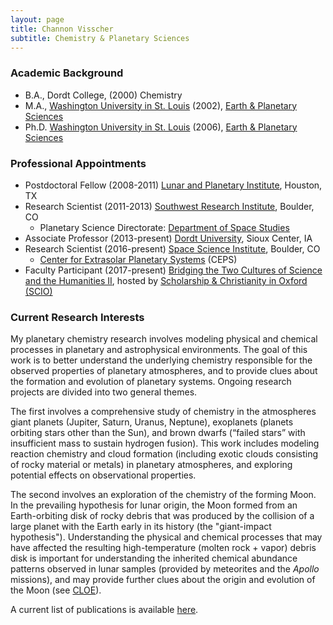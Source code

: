 ```yaml
---
layout: page
title: Channon Visscher
subtitle: Chemistry & Planetary Sciences
---
```


### Academic Background

- B.A., Dordt College, (2000) Chemistry 
- M.A., [Washington University in St. Louis](https://wustl.edu) (2002), [Earth & Planetary Sciences](https://eps.wustl.edu)
- Ph.D. [Washington University in St. Louis](https://wustl.edu) (2006), [Earth & Planetary Sciences](https://eps.wustl.edu)

### Professional Appointments

- Postdoctoral Fellow (2008-2011) [Lunar and Planetary Institute](https://www.lpi.usra.edu), Houston, TX
- Research Scientist (2011-2013) [Southwest Research Institute](http://www.boulder.swri.edu), Boulder, CO
    - Planetary Science Directorate: [Department of Space Studies](http://www.boulder.swri.edu/doss/index.html)
- Associate Professor (2013-present) [Dordt University](http://www.dordt.edu), Sioux Center, IA
- Research Scientist (2016-present) [Space Science Institute](http://www.spacescience.org), Boulder, CO
    - [Center for Extrasolar Planetary Systems](http://www.spacescience.org/research.php#ceps) (CEPS)
- Faculty Participant (2017-present) [Bridging the Two Cultures of Science and the Humanities II](http://www.scio-uk.org/bridging-two-cultures/), hosted by [Scholarship & Christianity in Oxford (SCIO)](http://www.scio-uk.org)

### Current Research Interests

My planetary chemistry research involves modeling physical and chemical processes in planetary and astrophysical environments. The goal of this work is to better understand the underlying chemistry responsible for the observed properties of planetary atmospheres, and to provide clues about the formation and evolution of planetary systems. Ongoing research projects are divided into two general themes.

The first involves a comprehensive study of chemistry in the atmospheres giant planets (Jupiter, Saturn, Uranus, Neptune), exoplanets (planets orbiting stars other than the Sun), and brown dwarfs (“failed stars” with insufficient mass to sustain hydrogen fusion). This work includes modeling reaction chemistry and cloud formation (including exotic clouds consisting of rocky material or metals) in planetary atmospheres, and exploring potential effects on observational properties.

The second involves an exploration of the chemistry of the forming Moon. In the prevailing hypothesis for lunar origin, the Moon formed from an Earth-orbiting disk of rocky debris that was produced by the collision of a large planet with the Earth early in its history (the "giant-impact hypothesis").  Understanding the physical and chemical processes that may have affected the resulting high-temperature (molten rock + vapor) debris disk is important for understanding the inherited chemical abundance patterns observed in lunar samples (provided by meteorites and the *Apollo* missions), and may provide further clues about the origin and evolution of the Moon (see [CLOE](http://cloe.boulder.swri.edu)).

A current list of publications is available [here](https://cvisscher.github.io/publications/).
